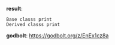 **result**:
```
Base classs print
Derived classs print
```
**godbolt**: https://godbolt.org/z/EnEx1cz8a